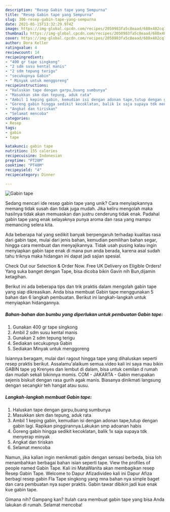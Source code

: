```yaml
---
description: "Resep Gabin tape yang Sempurna"
title: "Resep Gabin tape yang Sempurna"
slug: 306-resep-gabin-tape-yang-sempurna
date: 2021-05-15T13:32:29.974Z
image: https://img-global.cpcdn.com/recipes/2050983fa5c8eaad/680x482cq70/gabin-tape-foto-resep-utama.jpg
thumbnail: https://img-global.cpcdn.com/recipes/2050983fa5c8eaad/680x482cq70/gabin-tape-foto-resep-utama.jpg
cover: https://img-global.cpcdn.com/recipes/2050983fa5c8eaad/680x482cq70/gabin-tape-foto-resep-utama.jpg
author: Dora Keller
ratingvalue: 4
reviewcount: 14
recipeingredient:
- "400 gr tape singkong"
- "2 sdm susu kental manis"
- "2 sdm tepung terigu"
- "secukupnya Gabin"
- " Minyak untuk menggoreng"
recipeinstructions:
- "Haluskan tape dengan garpu,buang sumbunya"
- "Masukkan skm dan tepung, aduk rata"
- "Ambil 1 keping gabin, kemudian isi dengan adonan tape,tutup dengan gabin lagi. Rapikan pinggirannya.Lakukan smp adoanan habis"
- "Goreng gabin hingga sedikit kecoklatan, balik 1x saja supaya tdk menyerap minyak"
- "Angkat dan tiriskan"
- "Selamat mencoba"
categories:
- Resep
tags:
- gabin
- tape

katakunci: gabin tape 
nutrition: 155 calories
recipecuisine: Indonesian
preptime: "PT20M"
cooktime: "PT40M"
recipeyield: "4"
recipecategory: Dinner

---
```



![Gabin tape](https://img-global.cpcdn.com/recipes/2050983fa5c8eaad/680x482cq70/gabin-tape-foto-resep-utama.jpg)

Sedang mencari ide resep gabin tape yang unik? Cara menyiapkannya memang tidak susah dan tidak juga mudah. Jika keliru mengolah maka hasilnya tidak akan memuaskan dan justru cenderung tidak enak. Padahal gabin tape yang enak selayaknya punya aroma dan rasa yang mampu memancing selera kita.

Ada beberapa hal yang sedikit banyak berpengaruh terhadap kualitas rasa dari gabin tape, mulai dari jenis bahan, kemudian pemilihan bahan segar, hingga cara membuat dan menyajikannya. Tidak usah pusing kalau ingin menyiapkan gabin tape enak di mana pun anda berada, karena asal sudah tahu triknya maka hidangan ini dapat jadi sajian spesial.

Check Out our Selection &amp; Order Now. Free UK Delivery on Eligible Orders! Yang suka banget dengan Tape, bisa dicoba bikin Gavin nih Bun,dijamin ketagihan.


Berikut ini ada beberapa tips dan trik praktis dalam mengolah gabin tape yang siap dikreasikan. Anda bisa membuat Gabin tape menggunakan 5 bahan dan 6 langkah pembuatan. Berikut ini langkah-langkah untuk menyiapkan hidangannya.

<!--inarticleads1-->

##### Bahan-bahan dan bumbu yang diperlukan untuk pembuatan Gabin tape:

1. Gunakan 400 gr tape singkong
1. Ambil 2 sdm susu kental manis
1. Gunakan 2 sdm tepung terigu
1. Sediakan secukupnya Gabin
1. Sediakan  Minyak untuk menggoreng


Isiannya beragam, mulai dari ragout hingga tape yang dihaluskan seperti resep praktis berikut. Assalamu&#39;alaikum semua.video kali ini saya mau bikin GABIN tape yg Krenyes dan lembut di dalam, bisa untuk cemilan d rumah dan mudah sekali bikinnya momis. COM - JAKARTA - Gabin merupakan sejenis biskuit dengan rasa gurih agak manis. Biasanya dinikmati langsung dengan secangkir teh hangat atau susu. 

<!--inarticleads2-->

##### Langkah-langkah membuat Gabin tape:

1. Haluskan tape dengan garpu,buang sumbunya
1. Masukkan skm dan tepung, aduk rata
1. Ambil 1 keping gabin, kemudian isi dengan adonan tape,tutup dengan gabin lagi. Rapikan pinggirannya.Lakukan smp adoanan habis
1. Goreng gabin hingga sedikit kecoklatan, balik 1x saja supaya tdk menyerap minyak
1. Angkat dan tiriskan
1. Selamat mencoba


Namun, jika kalian ingin menikmati gabin dengan sensasi berbeda, bisa loh menambahkan berbagai bahan isian seperti tape. View the profiles of people named Gabin Tape. Kali ini MataWanita akan membagikan resep Resep Gabin Tape. Welcome to Dapur Afizadivideo kali ini Dapur Afiza berbagi resep gabin Fla Tape singkong yang mna bahan nya simple baget dan cara pembuatan nya super praktis. Gabin tawar dibikin jadi kue enak kue gabin tape. 

Gimana nih? Gampang kan? Itulah cara membuat gabin tape yang bisa Anda lakukan di rumah. Selamat mencoba!
